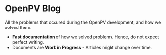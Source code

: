 # OpenPV Blog
All the problems that occured during the OpenPV development, and how we solved them. 

* **Fast documentation** of how we solved problems. Hence, do not expect perfect writing.
* Documents are **Work in Progress** - Articles might change over time.
